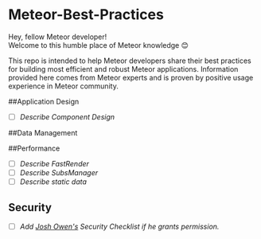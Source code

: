 # Meteor-Best-Practices
Hey, fellow Meteor developer!  
Welcome to this humble place of Meteor knowledge :blush:

This repo is intended to help Meteor developers share their best practices for building most efficient and robust Meteor applications.
Information provided here comes from Meteor experts and is proven by positive usage experience in Meteor community.

##Application Design
- [ ] *Describe Component Design*  

##Data Management


##Performance
- [ ] *Describe FastRender*  
- [ ] *Describe SubsManager*
- [ ] *Describe static data*
 
## Security
- [ ] *Add [Josh Owen's](http://joshowens.me/) Security Checklist if he grants permission.*

